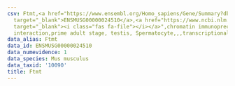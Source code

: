 ```yaml
---
csv: Ftmt,<a href="https://www.ensembl.org/Homo_sapiens/Gene/Summary?db=core;g=ENSMUSG00000024510"
  target="_blank">ENSMUSG00000024510</a>,<a href="https://www.ncbi.nlm.nih.gov/pubmed/25450459"
  target="_blank"><i class="fas fa-file"></i></a>",chromatin immunoprecipitation assay,direct
  interaction,prime adult stage, testis, Spermatocyte,,,transcriptional regulation,
data_alias: Ftmt
data_id: ENSMUSG00000024510
data_numevidence: 1
data_species: Mus musculus
data_taxid: '10090'
title: Ftmt
---
```

